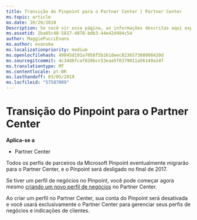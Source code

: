 ```yaml
---
title: Transição do Pinpoint para o Partner Center | Partner Center
ms.topic: article
ms.date: 10/29/2018
Description: Se você vir essa página, as informações descritas aqui explicam como fazer a transição do Pinpoint para o Partner Center.
ms.assetid: 2ba05c48-5817-4078-bdb3-44e42d484c54
author: MaggiePucciEvans
ms.author: evansma
ms.localizationpriority: medium
ms.openlocfilehash: 49045d191a7058f5b261deec823657308008420d
ms.sourcegitcommit: 4c34d6fcaf020bcc53eaa5f0379011a56149a14f
ms.translationtype: MT
ms.contentlocale: pt-BR
ms.lasthandoff: 03/05/2019
ms.locfileid: "57587009"
---
```

# <a name="transition-from-pinpoint-to-partner-center"></a>Transição do Pinpoint para o Partner Center

**Aplica-se a**

-  Partner Center

Todos os perfis de parceiros da Microsoft Pinpoint eventualmente migrarão para o Partner Center, e o Pinpoint será desligado no final de 2017. 

Se tiver um perfil de negócios no Pinpoint, você pode começar agora mesmo [criando um novo perfil de negócios](create-a-marketing-profile.md) no Partner Center.

Ao criar um perfil no Partner Center, sua conta do Pinpoint será desativada e você usará exclusivamente o Partner Center para gerenciar seus perfis de negócios e indicações de clientes.